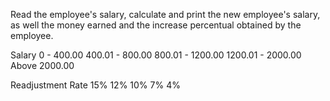 Read the employee's salary, calculate and print the new employee's salary, as well the money earned and the increase percentual obtained by the employee.

Salary 
0 - 400.00
400.01 - 800.00
800.01 - 1200.00
1200.01 - 2000.00
Above 2000.00
	
Readjustment Rate
15%
12%
10%
7%
4%